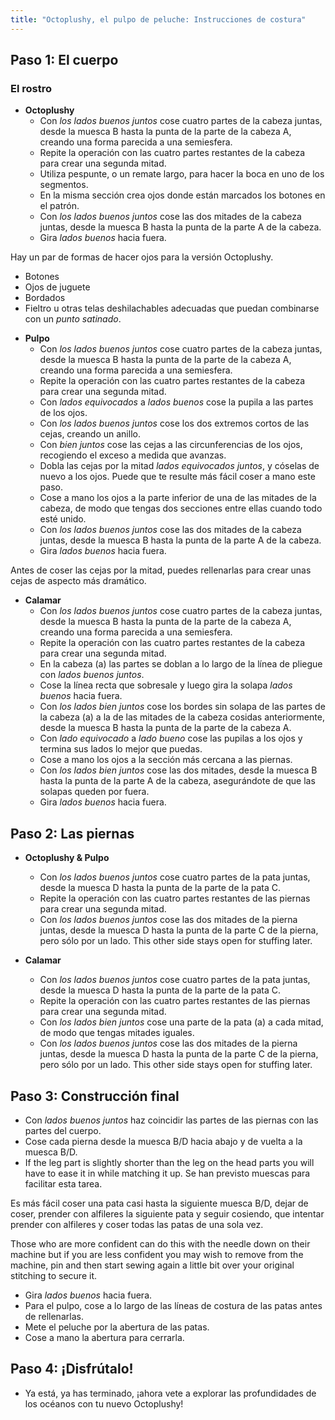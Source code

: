 ```yaml
---
title: "Octoplushy, el pulpo de peluche: Instrucciones de costura"
---
```


## Paso 1: El cuerpo

### El rostro

- **Octoplushy**
  - Con _los lados buenos juntos_ cose cuatro partes de la cabeza juntas, desde la muesca B hasta la punta de la parte de la cabeza A, creando una forma parecida a una semiesfera.
  - Repite la operación con las cuatro partes restantes de la cabeza para crear una segunda mitad.
  - Utiliza pespunte, o un remate largo, para hacer la boca en uno de los segmentos.
  - En la misma sección crea ojos donde están marcados los botones en el patrón.
  - Con _los lados buenos juntos_ cose las dos mitades de la cabeza juntas, desde la muesca B hasta la punta de la parte A de la cabeza.
  - Gira _lados buenos_ hacia fuera.

<Note>

Hay un par de formas de hacer ojos para la versión Octoplushy.
- Botones
- Ojos de juguete
- Bordados
- Fieltro u otras telas deshilachables adecuadas que puedan combinarse con un _punto satinado_.

</Note>

- **Pulpo**
  - Con _los lados buenos juntos_ cose cuatro partes de la cabeza juntas, desde la muesca B hasta la punta de la parte de la cabeza A, creando una forma parecida a una semiesfera.
  - Repite la operación con las cuatro partes restantes de la cabeza para crear una segunda mitad.
  - Con _lados equivocados_ a _lados buenos_ cose la pupila a las partes de los ojos.
  - Con _los lados buenos juntos_ cose los dos extremos cortos de las cejas, creando un anillo.
  - Con _bien juntos_ cose las cejas a las circunferencias de los ojos, recogiendo el exceso a medida que avanzas.
  - Dobla las cejas por la mitad _lados equivocados juntos_, y cóselas de nuevo a los ojos. Puede que te resulte más fácil coser a mano este paso.
  - Cose a mano los ojos a la parte inferior de una de las mitades de la cabeza, de modo que tengas dos secciones entre ellas cuando todo esté unido.
  - Con _los lados buenos juntos_ cose las dos mitades de la cabeza juntas, desde la muesca B hasta la punta de la parte A de la cabeza.
  - Gira _lados buenos_ hacia fuera.

<Note>

Antes de coser las cejas por la mitad, puedes rellenarlas para crear unas cejas de aspecto más dramático.

</Note>

- **Calamar**
  - Con _los lados buenos juntos_ cose cuatro partes de la cabeza juntas, desde la muesca B hasta la punta de la parte de la cabeza A, creando una forma parecida a una semiesfera.
  - Repite la operación con las cuatro partes restantes de la cabeza para crear una segunda mitad.
  - En la cabeza (a) las partes se doblan a lo largo de la línea de pliegue con _lados buenos juntos_.
  - Cose la línea recta que sobresale y luego gira la solapa _lados buenos_ hacia fuera.
  - Con _los lados bien juntos_ cose los bordes sin solapa de las partes de la cabeza (a) a la de las mitades de la cabeza cosidas anteriormente, desde la muesca B hasta la punta de la parte de la cabeza A.
  - Con _lado equivocado_ a _lado bueno_ cose las pupilas a los ojos y termina sus lados lo mejor que puedas.
  - Cose a mano los ojos a la sección más cercana a las piernas.
  - Con _los lados bien juntos_ cose las dos mitades, desde la muesca B hasta la punta de la parte A de la cabeza, asegurándote de que las solapas queden por fuera.
  - Gira _lados buenos_ hacia fuera.

## Paso 2: Las piernas

- **Octoplushy & Pulpo**
  - Con _los lados buenos juntos_ cose cuatro partes de la pata juntas, desde la muesca D hasta la punta de la parte de la pata C.
  - Repite la operación con las cuatro partes restantes de las piernas para crear una segunda mitad.
  - Con _los lados buenos juntos_ cose las dos mitades de la pierna juntas, desde la muesca D hasta la punta de la parte C de la pierna, pero sólo por un lado. This other side stays open for stuffing later.

- **Calamar**
  - Con _los lados buenos juntos_ cose cuatro partes de la pata juntas, desde la muesca D hasta la punta de la parte de la pata C.
  - Repite la operación con las cuatro partes restantes de las piernas para crear una segunda mitad.
  - Con _los lados bien juntos_ cose una parte de la pata (a) a cada mitad, de modo que tengas mitades iguales.
  - Con _los lados buenos juntos_ cose las dos mitades de la pierna juntas, desde la muesca D hasta la punta de la parte C de la pierna, pero sólo por un lado. This other side stays open for stuffing later.

## Paso 3: Construcción final

- Con _lados buenos juntos_ haz coincidir las partes de las piernas con las partes del cuerpo.
- Cose cada pierna desde la muesca B/D hacia abajo y de vuelta a la muesca B/D.
- If the leg part is slightly shorter than the leg on the head parts you will have to ease it in while matching it up. Se han previsto muescas para facilitar esta tarea.

<Tip>

Es más fácil coser una pata casi hasta la siguiente muesca B/D, dejar de coser, prender con alfileres la siguiente pata y seguir cosiendo, que intentar prender con alfileres y coser todas las patas de una sola vez. 

Those who are more confident can do this with the needle down on their machine but if you are less confident you may wish to remove from the machine, pin and then start sewing again a little bit over your original stitching to secure it.
  
</Tip>

- Gira _lados buenos_ hacia fuera.
- Para el pulpo, cose a lo largo de las líneas de costura de las patas antes de rellenarlas.
- Mete el peluche por la abertura de las patas.
- Cose a mano la abertura para cerrarla.

## Paso 4: ¡Disfrútalo!

- Ya está, ya has terminado, ¡ahora vete a explorar las profundidades de los océanos con tu nuevo Octoplushy!
